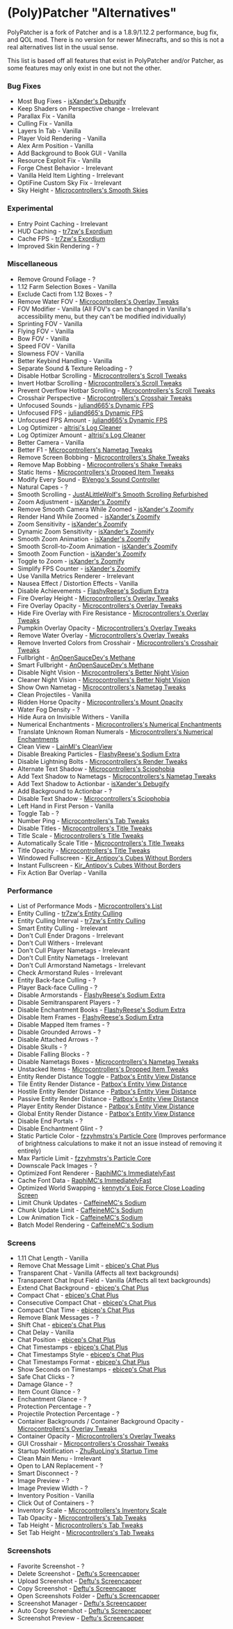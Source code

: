 # (Poly)Patcher "Alternatives"

PolyPatcher is a fork of Patcher and is a 1.8.9/1.12.2 performance, bug fix, and QOL mod.
There is no version for newer Minecrafts, and so this is not a real alternatives list in the usual sense.

This list is based off all features that exist in PolyPatcher and/or Patcher, as some features may only exist in one but not the other.

### Bug Fixes

* Most Bug Fixes - [isXander's Debugify](https://modrinth.com/mod/debugify)
* Keep Shaders on Perspective change - Irrelevant
* Parallax Fix - Vanilla
* Culling Fix - Vanilla
* Layers In Tab - Vanilla
* Player Void Rendering - Vanilla
* Alex Arm Position - Vanilla
* Add Background to Book GUI - Vanilla
* Resource Exploit Fix - Vanilla
* Forge Chest Behavior - Irrelevant
* Vanilla Held Item Lighting - Irrelevant
* OptiFine Custom Sky Fix - Irrelevant
* Sky Height - [Microcontrollers's Smooth Skies](https://modrinth.com/mod/smooth-skies)

### Experimental

* Entry Point Caching - Irrelevant
* HUD Caching - [tr7zw's Exordium](https://modrinth.com/mod/exordium)
* Cache FPS - [tr7zw's Exordium](https://modrinth.com/mod/exordium)
* Improved Skin Rendering - ?

### Miscellaneous

* Remove Ground Foliage - ?
* 1.12 Farm Selection Boxes - Vanilla
* Exclude Cacti from 1.12 Boxes - ?
* Remove Water FOV - [Microcontrollers's Overlay Tweaks](https://modrinth.com/mod/overlaytweaks)
* FOV Modifier - Vanilla (All FOV's can be changed in Vanilla's accessibility menu, but they can't be modified individually)
* Sprinting FOV - Vanilla
* Flying FOV - Vanilla
* Bow FOV - Vanilla
* Speed FOV - Vanilla
* Slowness FOV - Vanilla
* Better Keybind Handling - Vanilla
* Separate Sound & Texture Reloading - ?
* Disable Hotbar Scrolling - [Microcontrollers's Scroll Tweaks](https://modrinth.com/mod/scrolltweaks)
* Invert Hotbar Scrolling - [Microcontrollers's Scroll Tweaks](https://modrinth.com/mod/scrolltweaks)
* Prevent Overflow Hotbar Scrolling - [Microcontrollers's Scroll Tweaks](https://modrinth.com/mod/scrolltweaks)
* Crosshair Perspective - [Microcontrollers's Crosshair Tweaks](https://modrinth.com/mod/crosshairtweaks)
* Unfocused Sounds - [juliand665's Dynamic FPS](https://modrinth.com/mod/dynamic-fps)
* Unfocused FPS - [juliand665's Dynamic FPS](https://modrinth.com/mod/dynamic-fps)
* Unfocused FPS Amount - [juliand665's Dynamic FPS](https://modrinth.com/mod/dynamic-fps)
* Log Optimizer - [altrisi's Log Cleaner](https://modrinth.com/mod/log-cleaner)
* Log Optimizer Amount - [altrisi's Log Cleaner](https://modrinth.com/mod/log-cleaner)
* Better Camera - Vanilla
* Better F1 - [Microcontrollers's Nametag Tweaks](https://modrinth.com/mod/nametagtweaks)
* Remove Screen Bobbing - [Microcontrollers's Shake Tweaks](https://modrinth.com/mod/shaketweaks)
* Remove Map Bobbing - [Microcontrollers's Shake Tweaks](https://modrinth.com/mod/shaketweaks)
* Static Items - [Microcontrollers's Dropped Item Tweaks](https://modrinth.com/mod/droppeditemtweaks)
* Modify Every Sound - [BVengo's Sound Controller](https://modrinth.com/mod/sound-controller)
* Natural Capes - ?
* Smooth Scrolling - [JustALittleWolf's Smooth Scrolling Refurbished](https://modrinth.com/mod/smooth-scrolling-refurbished)
* Zoom Adjustment - [isXander's Zoomify](https://modrinth.com/mod/zoomify)
* Remove Smooth Camera While Zoomed - [isXander's Zoomify](https://modrinth.com/mod/zoomify)
* Render Hand While Zoomed - [isXander's Zoomify](https://modrinth.com/mod/zoomify)
* Zoom Sensitivity - [isXander's Zoomify](https://modrinth.com/mod/zoomify)
* Dynamic Zoom Sensitivity - [isXander's Zoomify](https://modrinth.com/mod/zoomify)
* Smooth Zoom Animation - [isXander's Zoomify](https://modrinth.com/mod/zoomify)
* Smooth Scroll-to-Zoom Animation - [isXander's Zoomify](https://modrinth.com/mod/zoomify)
* Smooth Zoom Function - [isXander's Zoomify](https://modrinth.com/mod/zoomify)
* Toggle to Zoom - [isXander's Zoomify](https://modrinth.com/mod/zoomify)
* Simplify FPS Counter - [isXander's Zoomify](https://modrinth.com/mod/zoomify)
* Use Vanilla Metrics Renderer - Irrelevant
* Nausea Effect / Distortion Effects - Vanilla
* Disable Achievements - [FlashyReese's Sodium Extra](https://modrinth.com/mod/sodium-extra)
* Fire Overlay Height - [Microcontrollers's Overlay Tweaks](https://modrinth.com/mod/overlaytweaks)
* Fire Overlay Opacity - [Microcontrollers's Overlay Tweaks](https://modrinth.com/mod/overlaytweaks)
* Hide Fire Overlay with Fire Resistance - [Microcontrollers's Overlay Tweaks](https://modrinth.com/mod/overlaytweaks)
* Pumpkin Overlay Opacity - [Microcontrollers's Overlay Tweaks](https://modrinth.com/mod/overlaytweaks)
* Remove Water Overlay - [Microcontrollers's Overlay Tweaks](https://modrinth.com/mod/overlaytweaks)
* Remove Inverted Colors from Crosshair - [Microcontrollers's Crosshair Tweaks](https://modrinth.com/mod/crosshairtweaks)
* Fullbright - [AnOpenSauceDev's Methane](https://modrinth.com/mod/methane)
* Smart Fullbright - [AnOpenSauceDev's Methane](https://modrinth.com/mod/methane)
* Disable Night Vision - [Microcontrollers's Better Night Vision](https://modrinth.com/mod/betternightvision)
* Cleaner Night Vision - [Microcontrollers's Better Night Vision](https://modrinth.com/mod/betternightvision)
* Show Own Nametag - [Microcontrollers's Nametag Tweaks](https://modrinth.com/mod/nametagtweaks)
* Clean Projectiles - Vanilla
* Ridden Horse Opacity - [Microcontrollers's Mount Opacity](https://modrinth.com/mod/mountopacity)
* Water Fog Density - ?
* Hide Aura on Invisible Withers - Vanilla
* Numerical Enchantments - [Microcontrollers's Numerical Enchantments](https://modrinth.com/mod/numerical-enchantments)
* Translate Unknown Roman Numerals - [Microcontrollers's Numerical Enchantments](https://modrinth.com/mod/numerical-enchantments)
* Clean View - [LainMI's CleanView](https://github.com/zlainsama/CleanView/releases/latest)
* Disable Breaking Particles - [FlashyReese's Sodium Extra](https://modrinth.com/mod/sodium-extra)
* Disable Lightning Bolts - [Microcontrollers's Render Tweaks](https://modrinth.com/mod/rendertweaks)
* Alternate Text Shadow - [Microcontrollers's Sciophobia](https://modrinth.com/mod/sciophobia)
* Add Text Shadow to Nametags - [Microcontrollers's Nametag Tweaks](https://modrinth.com/mod/nametagtweaks)
* Add Text Shadow to Actionbar - [isXander's Debugify](https://modrinth.com/mod/debugify)
* Add Background to Actionbar - ?
* Disable Text Shadow - [Microcontrollers's Sciophobia](https://modrinth.com/mod/sciophobia)
* Left Hand in First Person - Vanilla
* Toggle Tab - ?
* Number Ping - [Microcontrollers's Tab Tweaks](https://modrinth.com/mod/tabtweaks)
* Disable Titles - [Microcontrollers's Title Tweaks](https://modrinth.com/mod/titletweaks)
* Title Scale - [Microcontrollers's Title Tweaks](https://modrinth.com/mod/titletweaks)
* Automatically Scale Title - [Microcontrollers's Title Tweaks](https://modrinth.com/mod/titletweaks)
* Title Opacity - [Microcontrollers's Title Tweaks](https://modrinth.com/mod/titletweaks)
* Windowed Fullscreen - [Kir_Antipov's Cubes Without Borders](https://modrinth.com/mod/cubes-with-borders)
* Instant Fullscreen - [Kir_Antipov's Cubes Without Borders](https://modrinth.com/mod/cubes-with-borders)
* Fix Action Bar Overlap - Vanilla

### Performance

* List of Performance Mods - [Microcontrollers's List](https://alternatives.microcontrollers.dev/latest/migrating/#performance)
* Entity Culling - [tr7zw's Entity Culling](https://modrinth.com/mod/entityculling)
* Entity Culling Interval - [tr7zw's Entity Culling](https://modrinth.com/mod/entityculling)
* Smart Entity Culling - Irrelevant
* Don't Cull Ender Dragons - Irrelevant
* Don't Cull Withers - Irrelevant
* Don't Cull Player Nametags - Irrelevant
* Don't Cull Entity Nametags - Irrelevant
* Don't Cull Armorstand Nametags - Irrelevant
* Check Armorstand Rules - Irrelevant
* Entity Back-face Culling - ? 
* Player Back-face Culling - ?
* Disable Armorstands - [FlashyReese's Sodium Extra](https://modrinth.com/mod/sodium-extra)
* Disable Semitransparent Players - ?
* Disable Enchantment Books - [FlashyReese's Sodium Extra](https://modrinth.com/mod/sodium-extra)
* Disable Item Frames - [FlashyReese's Sodium Extra](https://modrinth.com/mod/sodium-extra)
* Disable Mapped Item frames - ?
* Disable Grounded Arrows - ?
* Disable Attached Arrows - ?
* Disable Skulls - ?
* Disable Falling Blocks - ?
* Disable Nametags Boxes - [Microcontrollers's Nametag Tweaks](https://modrinth.com/mod/nametagtweaks)
* Unstacked Items - [Microcontrollers's Dropped Item Tweaks](https://modrinth.com/mod/droppeditemtweaks)
* Entity Render Distance Toggle - [Patbox's Entity View Distance](https://modrinth.com/mod/entity-view-distance)
* Tile Entity Render Distance - [Patbox's Entity View Distance](https://modrinth.com/mod/entity-view-distance)
* Hostile Entity Render Distance - [Patbox's Entity View Distance](https://modrinth.com/mod/entity-view-distance)
* Passive Entity Render Distance - [Patbox's Entity View Distance](https://modrinth.com/mod/entity-view-distance)
* Player Entity Render Distance - [Patbox's Entity View Distance](https://modrinth.com/mod/entity-view-distance)
* Global Entity Render Distance - [Patbox's Entity View Distance](https://modrinth.com/mod/entity-view-distance)
* Disable End Portals - ?
* Disable Enchantment Glint - ?
* Static Particle Color - [fzzyhmstrs's Particle Core](https://modrinth.com/mod/particle-core) (Improves performance of brightness calculations to make it not an issue instead of removing it entirely)
* Max Particle Limit - [fzzyhmstrs's Particle Core](https://modrinth.com/mod/particle-core)
* Downscale Pack Images - ?
* Optimized Font Renderer - [RaphiMC's ImmediatelyFast](https://modrinth.com/mod/immediatelyfast)
* Cache Font Data - [RaphiMC's ImmediatelyFast](https://modrinth.com/mod/immediatelyfast)
* Optimized World Swapping - [kennytv's Epic Force Close Loading Screen](https://modrinth.com/mod/forcecloseworldloadingscreen)
* Limit Chunk Updates - [CaffeineMC's Sodium](https://modrinth.com/mod/sodium)
* Chunk Update Limit - [CaffeineMC's Sodium](https://modrinth.com/mod/sodium)
* Low Animation Tick - [CaffeineMC's Sodium](https://modrinth.com/mod/sodium)
* Batch Model Rendering - [CaffeineMC's Sodium](https://modrinth.com/mod/sodium)

### Screens

* 1.11 Chat Length - Vanilla
* Remove Chat Message Limit - [ebicep's Chat Plus](https://modrinth.com/mod/chat-plus)
* Transparent Chat - Vanilla (Affects all text backgrounds)
* Transparent Chat Input Field - Vanilla (Affects all text backgrounds)
* Extend Chat Background - [ebicep's Chat Plus](https://modrinth.com/mod/chat-plus)
* Compact Chat - [ebicep's Chat Plus](https://modrinth.com/mod/chat-plus)
* Consecutive Compact Chat - [ebicep's Chat Plus](https://modrinth.com/mod/chat-plus)
* Compact Chat Time - [ebicep's Chat Plus](https://modrinth.com/mod/chat-plus)
* Remove Blank Messages - ?
* Shift Chat - [ebicep's Chat Plus](https://modrinth.com/mod/chat-plus)
* Chat Delay - Vanilla
* Chat Position - [ebicep's Chat Plus](https://modrinth.com/mod/chat-plus)
* Chat Timestamps - [ebicep's Chat Plus](https://modrinth.com/mod/chat-plus)
* Chat Timestamps Style - [ebicep's Chat Plus](https://modrinth.com/mod/chat-plus)
* Chat Timestamps Format - [ebicep's Chat Plus](https://modrinth.com/mod/chat-plus)
* Show Seconds on Timestamps - [ebicep's Chat Plus](https://modrinth.com/mod/chat-plus)
* Safe Chat Clicks - ?
* Damage Glance - ?
* Item Count Glance - ?
* Enchantment Glance - ?
* Protection Percentage - ?
* Projectile Protection Percentage - ?
* Container Backgrounds / Container Background Opacity - [Microcontrollers's Overlay Tweaks](https://modrinth.com/mod/overlaytweaks)
* Container Opacity - [Microcontrollers's Overlay Tweaks](https://modrinth.com/mod/overlaytweaks)
* GUI Crosshair - [Microcontrollers's Crosshair Tweaks](https://modrinth.com/mod/crosshairtweaks)
* Startup Notification - [ZhuRuoLing's Startup Time](https://modrinth.com/mod/startup-time)
* Clean Main Menu - Irrelevant
* Open to LAN Replacement - ?
* Smart Disconnect - ?
* Image Preview - ?
* Image Preview Width - ?
* Inventory Position - Vanilla
* Click Out of Containers - ?
* Inventory Scale - [Microcontrollers's Inventory Scale](https://modrinth.com/mod/inventoryscale)
* Tab Opacity - [Microcontrollers's Tab Tweaks](https://modrinth.com/mod/tabtweaks)
* Tab Height - [Microcontrollers's Tab Tweaks](https://modrinth.com/mod/tabtweaks)
* Set Tab Height - [Microcontrollers's Tab Tweaks](https://modrinth.com/mod/tabtweaks)

### Screenshots

* Favorite Screenshot - ?
* Delete Screenshot - [Deftu's Screencapper](https://modrinth.com/mod/screencapper)
* Upload Screenshot - [Deftu's Screencapper](https://modrinth.com/mod/screencapper)
* Copy Screenshot - [Deftu's Screencapper](https://modrinth.com/mod/screencapper)
* Open Screenshots Folder - [Deftu's Screencapper](https://modrinth.com/mod/screencapper)
* Screenshot Manager - [Deftu's Screencapper](https://modrinth.com/mod/screencapper)
* Auto Copy Screenshot - [Deftu's Screencapper](https://modrinth.com/mod/screencapper)
* Screenshot Preview - [Deftu's Screencapper](https://modrinth.com/mod/screencapper)
